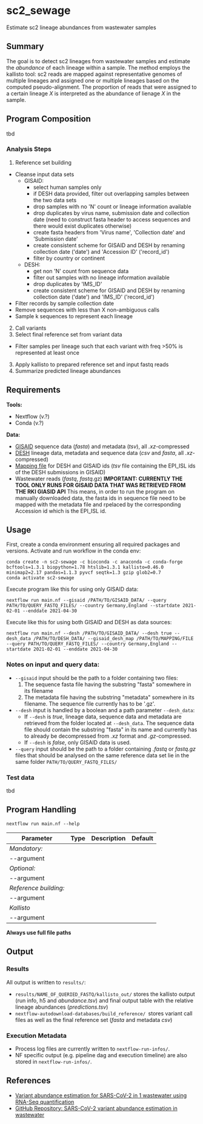 # sc2_sewage
Estimate sc2 lineage abundances from wastewater samples

## Summary
The goal is to detect sc2 lineages from wastewater samples and estimate the *abundance* of each lineage within a sample. The method employs the kallisto tool:  sc2 reads are mapped against representative genomes of multiple lineages and assigned one or multiple lineages based on the computed pseudo-alignment. The proportion of reads that were assigned to a certain lineage *X* is interpreted as the abundance of lienage *X*  in the sample.

## Program Composition
tbd
### Analysis Steps
1. Reference set building
- Cleanse input data sets
  - GISAID:
    - select human samples only
    - if DESH data provided, filter out overlapping samples between the two data sets
    - drop samples with no 'N' count or lineage information available
    - drop duplicates by virus name, submission date and collection date (need to construct fasta header to access sequences and there would exist duplicates otherwise)
    - create fasta headers from 'Virus name', 'Collection date' and 'Submission date'
    - create consistent scheme for GISAID and DESH by renaming collection date ('date') and 'Accession ID' ('record\_id')
    - filter by country or continent
  - DESH:
    - get non 'N' count from sequence data
    - filter out samples with no lineage information available
    - drop duplicates by 'IMS\_ID'
    - create consistent scheme for GISAID and DESH by renaming collection date ('date') and 'IMS\_ID' ('record\_id')
- Filter records by sample collection date
- Remove sequences with less than X non-ambiguous calls
- Sample k sequences to represent each lineage

2. Call variants
3. Select final reference set from variant data
- Filter samples per lineage such that each variant with freq >50% is represented at least once
3. Apply kallisto to prepared reference set and input fastq reads
4. Summarize predicted lineage abundances

## Requirements
**Tools:**
* Nextflow (v.?)
* Conda (v.?)

**Data:**
* [GISAID](https://www.epicov.org/epi3/frontend#2a39e0) sequence data (*fasta*) and metadata (*tsv*), all *.xz*-compressed
* [DESH](https://github.com/robert-koch-institut/SARS-CoV-2-Sequenzdaten_aus_Deutschland) lineage data, metadata and sequence data (*csv* and *fasta*, all *.xz*-compressed)
* [Mapping file](https://www.rki.de/DE/Content/InfAZ/N/Neuartiges_Coronavirus/DESH/Abfrage-GISAID.pdf?__blob=publicationFile) for DESH and GISAID ids (*tsv* file containing the EPI\_ISL ids of the DESH submissions in GISAID)
* Wastewater reads (*fastq*, *fastq*.gz)
**IMPORTANT: CURRENTLY THE TOOL ONLY RUNS FOR GISAID DATA THAT WAS RETRIEVED FROM THE RKI GIASID API**
This means, in order to run the program on manually downloaded data, the fasta ids in sequence file need to be mapped with the metadata file and rpelaced by the corresponding Accession id which is the EPI\_ISL id.

## Usage
First, create a conda environment ensuring all required packages and versions. Activate and run workflow in the conda env:
```
conda create -n sc2-sewage -c bioconda -c anaconda -c conda-forge bcftools=1.3.1 biopython=1.78 htslib=1.3.1 kallisto=0.46.0 minimap2=2.17 pandas=1.1.3 pyvcf seqtk=1.3 gzip glob2=0.7
conda activate sc2-sewage
```
Execute program like this for using only GISAID data:
```
nextflow run main.nf --gisaid /PATH/TO/GISAID_DATA/ --query PATH/TO/QUERY_FASTQ_FILES/ --country Germany,England --startdate 2021-02-01 --enddate 2021-04-30
```
Execute like this for using both GISAID and DESH as data sources:
```
nextflow run main.nf --desh /PATH/TO/GISAID_DATA/ --desh true --desh_data /PATH/TO/DESH_DATA/ --gisaid_desh_map /PATH/TO/MAPPING/FILE --query PATH/TO/QUERY_FASTQ_FILES/ --country Germany,England --startdate 2021-02-01 --enddate 2021-04-30
```
### Notes on input and query data:
- ``--gisaid`` input should be the path to a folder containing two files:
  1. The sequence fasta file having the substring "fasta" somewhere in its filename
  2. The metadata file having the substring "metadata" somewhere in its filename. The sequence file currently has to be '.gz'.
- ``--desh`` input is handled by a boolean and a path parameter ``--desh_data``:
  - If ``--desh`` is _true_, lineage data, sequence data and metadata are retrieved from the folder located at ``--desh_data``. The  sequence data file should contain the substring "fasta" in its name and currently has to already be decompressed from *.xz* format  and *.gz*-compressed.
  - If ``--desh`` is _false_, only GISAID data is used.
- ``--query`` input should be the path to a folder containing *.fastq* or *fastq.gz* files that should be analysed on the same reference data set lie in the same folder ``PATH/TO/QUERY_FASTQ_FILES/``

### Test data
tbd


## Program Handling
```
nextflow run main.nf --help
```
| Parameter | Type | Description | Default |  
|---	|---	|---	|---	|
| *Mandatory:* |  	|  	|  	|
| --argument |  	|  	|  	|  
| *Optional:* |  	|  	|  	|  
| --argument 	|  	|  	|  	|  
|  *Reference building:*	|  	|  	|  	|  	
| --argument 	|  	|  	|  	|  
|  *Kallisto*	|  	|  	|  	|  	
| --argument 	|  	|  	|  	|  
**Always use full file paths**
## Output
### Results
All output is written to ``results/``:
* ``results/NAME_OF_QUERIED_FASTQ/kallisto_out/`` stores the kallisto output (run info, h5 and _abundance.tsv_) and final output table with the relative  lineage abundances (_predictions.tsv_)
* ``nextflow-autodownload-databases/build_reference/ ``stores variant call files as well as the final reference set (*fasta* and metadata *csv*)

### Execution Metadata
* Process log files are currently written to ``nextflow-run-infos/``.
* NF specific output (e.g. pipeline dag and execution timeline) are also stored in ``nextflow-run-infos/``.

## References
* [Variant abundance estimation for SARS-CoV-2 in 1 wastewater using RNA-Seq quantification](https://www.medrxiv.org/content/10.1101/2021.08.31.21262938v1.full.pdf)
* [GitHub Repository: SARS-CoV-2 variant abundance estimation in wastewater](https://github.com/baymlab/wastewater_analysis)
